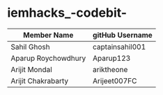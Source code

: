 # iemhacks_-codebit-
|Member Name|gitHub Username|
|------------|----------------|
|Sahil Ghosh|captainsahil001|                      
|Aparup Roychowdhury|Aparup123|
|Arijit Mondal|ariktheone|  
|Arijit Chakrabarty|Arijeet007FC|
